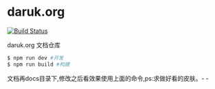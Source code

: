 # daruk.org

[![Build Status](https://travis-ci.org/daruk-framework/daruk.org.svg?branch=master)](https://travis-ci.org/daruk-framework/daruk.org)

daruk.org 文档仓库

```bash
$ npm run dev #开发
$ npm run build #构建
```

文档再docs目录下,修改之后看效果使用上面的命令,ps:求做好看的皮肤。- -

